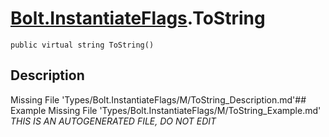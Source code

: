 # [Bolt.InstantiateFlags](Types/Bolt.InstantiateFlags.md).ToString
`public virtual string ToString()`
## Description
Missing File 'Types/Bolt.InstantiateFlags/M/ToString_Description.md'## Example
Missing File 'Types/Bolt.InstantiateFlags/M/ToString_Example.md'
*THIS IS AN AUTOGENERATED FILE, DO NOT EDIT*
